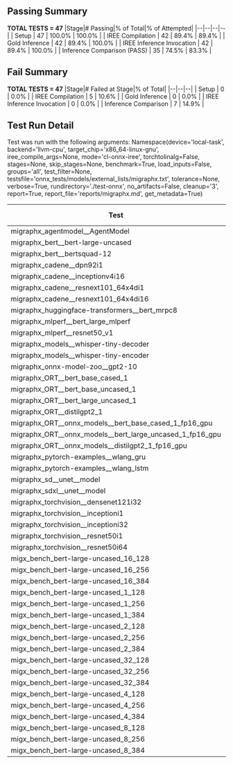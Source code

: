 ## Passing Summary

**TOTAL TESTS = 47**
|Stage|# Passing|% of Total|% of Attempted|
|--|--|--|--|
| Setup | 47 | 100.0% | 100.0% |
| IREE Compilation | 42 | 89.4% | 89.4% |
| Gold Inference | 42 | 89.4% | 100.0% |
| IREE Inference Invocation | 42 | 89.4% | 100.0% |
| Inference Comparison (PASS) | 35 | 74.5% | 83.3% |
## Fail Summary

**TOTAL TESTS = 47**
|Stage|# Failed at Stage|% of Total|
|--|--|--|
| Setup | 0 | 0.0% |
| IREE Compilation | 5 | 10.6% |
| Gold Inference | 0 | 0.0% |
| IREE Inference Invocation | 0 | 0.0% |
| Inference Comparison | 7 | 14.9% |
## Test Run Detail
Test was run with the following arguments:
Namespace(device='local-task', backend='llvm-cpu', target_chip='x86_64-linux-gnu', iree_compile_args=None, mode='cl-onnx-iree', torchtolinalg=False, stages=None, skip_stages=None, benchmark=True, load_inputs=False, groups='all', test_filter=None, testsfile='onnx_tests/models/external_lists/migraphx.txt', tolerance=None, verbose=True, rundirectory='./test-onnx', no_artifacts=False, cleanup='3', report=True, report_file='reports/migraphx.md', get_metadata=True)

| Test | Exit Status | Mean Benchmark Time (ms) | Notes |
|--|--|--|--|
| migraphx_agentmodel__AgentModel | compilation | None | |
| migraphx_bert__bert-large-uncased | PASS | 371.9069759051005 | |
| migraphx_bert__bertsquad-12 | PASS | 86.1338669700282 | |
| migraphx_cadene__dpn92i1 | PASS | 180.74637899796167 | |
| migraphx_cadene__inceptionv4i16 | PASS | 6701.480229695638 | |
| migraphx_cadene__resnext101_64x4di1 | PASS | 332.6038631300131 | |
| migraphx_cadene__resnext101_64x4di16 | compilation | None | |
| migraphx_huggingface-transformers__bert_mrpc8 | PASS | 384.288143987457 | |
| migraphx_mlperf__bert_large_mlperf | Numerics | 445.24744773904484 | |
| migraphx_mlperf__resnet50_v1 | PASS | 100.16896877260433 | |
| migraphx_models__whisper-tiny-decoder | PASS | 32.12940935609918 | |
| migraphx_models__whisper-tiny-encoder | Numerics | 183.31089243292809 | |
| migraphx_onnx-model-zoo__gpt2-10 | compilation | None | |
| migraphx_ORT__bert_base_cased_1 | PASS | 90.76491778805142 | |
| migraphx_ORT__bert_base_uncased_1 | PASS | 122.58920871785706 | |
| migraphx_ORT__bert_large_uncased_1 | PASS | 280.90988596280414 | |
| migraphx_ORT__distilgpt2_1 | PASS | 32.533933493224055 | |
| migraphx_ORT__onnx_models__bert_base_cased_1_fp16_gpu | Numerics | 85.12825146317482 | |
| migraphx_ORT__onnx_models__bert_large_uncased_1_fp16_gpu | Numerics | 248.3030160268148 | |
| migraphx_ORT__onnx_models__distilgpt2_1_fp16_gpu | Numerics | 39.116777410661726 | |
| migraphx_pytorch-examples__wlang_gru | PASS | 84.18691034118335 | |
| migraphx_pytorch-examples__wlang_lstm | PASS | 55.304450147292194 | |
| migraphx_sd__unet__model | compilation | None | |
| migraphx_sdxl__unet__model | compilation | None | |
| migraphx_torchvision__densenet121i32 | PASS | 1630.401725570361 | |
| migraphx_torchvision__inceptioni1 | PASS | 246.447601252132 | |
| migraphx_torchvision__inceptioni32 | PASS | 6719.806047777335 | |
| migraphx_torchvision__resnet50i1 | PASS | 92.26816502355393 | |
| migraphx_torchvision__resnet50i64 | PASS | 6004.585985094309 | |
| migx_bench_bert-large-uncased_16_128 | PASS | 2919.5236625770726 | |
| migx_bench_bert-large-uncased_16_256 | PASS | 4450.213064750035 | |
| migx_bench_bert-large-uncased_16_384 | Numerics | 6245.829743643601 | |
| migx_bench_bert-large-uncased_1_128 | PASS | 175.67680651942888 | |
| migx_bench_bert-large-uncased_1_256 | PASS | 275.80199825266993 | |
| migx_bench_bert-large-uncased_1_384 | PASS | 381.9973859935999 | |
| migx_bench_bert-large-uncased_2_128 | PASS | 421.0890047252178 | |
| migx_bench_bert-large-uncased_2_256 | PASS | 668.3821106950442 | |
| migx_bench_bert-large-uncased_2_384 | PASS | 833.1786890824636 | |
| migx_bench_bert-large-uncased_32_128 | PASS | 5695.52630931139 | |
| migx_bench_bert-large-uncased_32_256 | PASS | 8552.690411607424 | |
| migx_bench_bert-large-uncased_32_384 | Numerics | 11761.370461434126 | |
| migx_bench_bert-large-uncased_4_128 | PASS | 1059.5387257635593 | |
| migx_bench_bert-large-uncased_4_256 | PASS | 1138.017002493143 | |
| migx_bench_bert-large-uncased_4_384 | PASS | 1661.6247184574604 | |
| migx_bench_bert-large-uncased_8_128 | PASS | 1451.2537357707818 | |
| migx_bench_bert-large-uncased_8_256 | PASS | 2066.0847636560597 | |
| migx_bench_bert-large-uncased_8_384 | PASS | 3133.6532967785993 | |
